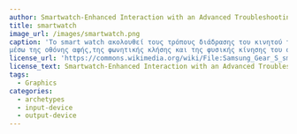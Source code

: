 ```yaml
---
author: Smartwatch-Enhanced Interaction with an Advanced Troubleshooting System for Industrial Machines 
title: smartwatch
image_url: /images/smartwatch.png
caption: 'Το smart watch ακολουθεί τους τρόπους διάδρασης του κινητού τηλέφωνου και είναι σε θέση να δέχεται τις εντολές του χρήστη,
μέσω της οθόνης αφής,της φωνητικής κλήσης και της φυσικής κίνησης του σώματος.'
license_url: 'https://commons.wikimedia.org/wiki/File:Samsung_Gear_S_smartwatch_(15247466965).jpg'
license_text: Smartwatch-Enhanced Interaction with an Advanced Troubleshooting System for Industrial Machines
tags:
  - Graphics
categories:
  - archetypes 
  - input-device 
  - output-device 
---
```

